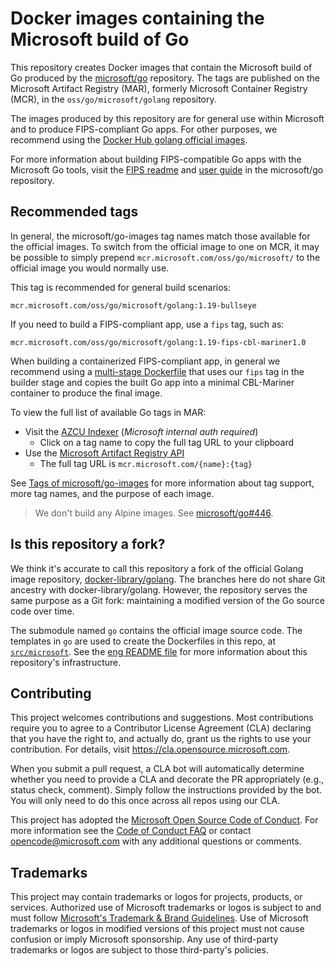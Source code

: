 # Docker images containing the Microsoft build of Go

This repository creates Docker images that contain the Microsoft build of Go produced by the [microsoft/go](https://github.com/microsoft/go) repository. The tags are published on the Microsoft Artifact Registry (MAR), formerly Microsoft Container Registry (MCR), in the `oss/go/microsoft/golang` repository.

The images produced by this repository are for general use within Microsoft and to produce FIPS-compliant Go apps. For other purposes, we recommend using the [Docker Hub golang official images](https://hub.docker.com/_/golang).

For more information about building FIPS-compatible Go apps with the Microsoft Go tools, visit the [FIPS readme] and [user guide](https://github.com/microsoft/go/blob/microsoft/main/eng/doc/fips/UserGuide.md) in the microsoft/go repository.

## Recommended tags

In general, the microsoft/go-images tag names match those available for the official images. To switch from the official image to one on MCR, it may be possible to simply prepend `mcr.microsoft.com/oss/go/microsoft/` to the official image you would normally use.

This tag is recommended for general build scenarios:

```
mcr.microsoft.com/oss/go/microsoft/golang:1.19-bullseye
```

If you need to build a FIPS-compliant app, use a `fips` tag, such as:

```
mcr.microsoft.com/oss/go/microsoft/golang:1.19-fips-cbl-mariner1.0
```

When building a containerized FIPS-compliant app, in general we recommend using a [multi-stage Dockerfile](https://docs.docker.com/develop/develop-images/multistage-build/) that uses our `fips` tag in the builder stage and copies the built Go app into a minimal CBL-Mariner container to produce the final image.

To view the full list of available Go tags in MAR:

* Visit the [AZCU Indexer](https://azcuindexer.azurewebsites.net/repositories/oss/go/microsoft/golang) (*Microsoft internal auth required*)
  * Click on a tag name to copy the full tag URL to your clipboard
* Use the [Microsoft Artifact Registry API](https://mcr.microsoft.com/v2/oss/go/microsoft/golang/tags/list)
  * The full tag URL is `mcr.microsoft.com/{name}:{tag}`

See [Tags of microsoft/go-images](docs/tags.md) for more information about tag support, more tag names, and the purpose of each image.

> We don't build any Alpine images. See [microsoft/go#446](https://github.com/microsoft/go/issues/446).

## Is this repository a fork?

We think it's accurate to call this repository a fork of the official Golang image repository, [docker-library/golang](https://github.com/docker-library/golang). The branches here do not share Git ancestry with docker-library/golang. However, the repository serves the same purpose as a Git fork: maintaining a modified version of the Go source code over time.

The submodule named `go` contains the official image source code. The templates in `go` are used to create the Dockerfiles in this repo, at [`src/microsoft`](src/microsoft). See the [eng README file](eng) for more information about this repository's infrastructure.

## Contributing

This project welcomes contributions and suggestions.  Most contributions require you to agree to a
Contributor License Agreement (CLA) declaring that you have the right to, and actually do, grant us
the rights to use your contribution. For details, visit https://cla.opensource.microsoft.com.

When you submit a pull request, a CLA bot will automatically determine whether you need to provide
a CLA and decorate the PR appropriately (e.g., status check, comment). Simply follow the instructions
provided by the bot. You will only need to do this once across all repos using our CLA.

This project has adopted the [Microsoft Open Source Code of Conduct](https://opensource.microsoft.com/codeofconduct/).
For more information see the [Code of Conduct FAQ](https://opensource.microsoft.com/codeofconduct/faq/) or
contact [opencode@microsoft.com](mailto:opencode@microsoft.com) with any additional questions or comments.

## Trademarks

This project may contain trademarks or logos for projects, products, or services. Authorized use of Microsoft 
trademarks or logos is subject to and must follow 
[Microsoft's Trademark & Brand Guidelines](https://www.microsoft.com/en-us/legal/intellectualproperty/trademarks/usage/general).
Use of Microsoft trademarks or logos in modified versions of this project must not cause confusion or imply Microsoft sponsorship.
Any use of third-party trademarks or logos are subject to those third-party's policies.

[FIPS readme]: https://github.com/microsoft/go/tree/microsoft/main/eng/doc/fips


